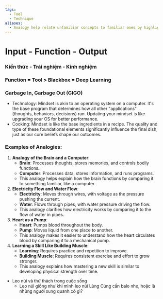 ```yaml
---
tags:
  - Tool
  - Technique
aliases:
  - Analogy help relate unfamiliar concepts to familiar ones by highlighting similarities
---
```

# Input - Function - Output

### Kiến thức - Trải nghiệm - Kinh nghiệm

### Function = Tool > Blackbox = Deep Learning

### Garbage In, Garbage Out (GIGO)

- Technology: Mindset is akin to an operating system on a computer. It's the base program that determines how all other "applications" (thoughts, behaviors, decisions) run. Updating your mindset is like upgrading your OS for better performance.
- Cooking: Mindset is like the base ingredients in a recipe. The quality and type of these foundational elements significantly influence the final dish, just as our core beliefs shape our outcomes.

### Examples of Analogies:

1. **Analogy of the Brain and a Computer**:
    - **Brain**: Processes thoughts, stores memories, and controls bodily functions.
    - **Computer**: Processes data, stores information, and runs programs.
    - This analogy helps explain how the brain functions by comparing it to something familiar, like a computer.
2. **Electricity Flow and Water Flow**:
    - **Electricity**: Moves through wires, with voltage as the pressure pushing the current.
    - **Water**: Flows through pipes, with water pressure driving the flow.
    - This analogy clarifies how electricity works by comparing it to the flow of water in pipes.
3. **Heart as a Pump**:
    - **Heart**: Pumps blood throughout the body.
    - **Pump**: Moves liquid from one place to another.
    - This analogy makes it easier to understand how the heart circulates blood by comparing it to a mechanical pump.
4. **Learning a Skill Like Building Muscle**:
    - **Learning**: Requires practice and repetition to improve.
    - **Building Muscle**: Requires consistent exercise and effort to grow stronger.
    - This analogy explains how mastering a new skill is similar to developing physical strength over time.

- Leo núi và thử thách trong cuộc sống
	- Leo núi giống như khi mình leo núi Lùng Cúng cần balo nhẹ, hoặc là những người xung quanh có gì?